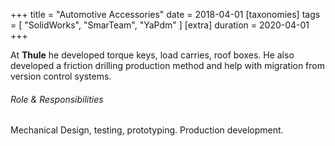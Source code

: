 +++
title = "Automotive Accessories"
date = 2018-04-01
[taxonomies]
tags = [ "SolidWorks", "SmarTeam", "YaPdm" ]
[extra]
duration = 2020-04-01
+++

At **Thule** he developed torque keys, load carries, roof boxes. 
He also developed a friction drilling production method and help with migration from version control systems. 

###### Role & Responsibilities

Mechanical Design, testing, prototyping. Production development.
